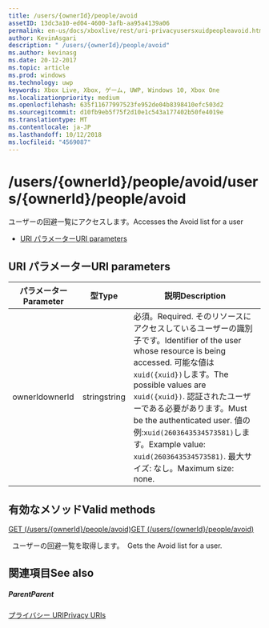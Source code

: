 ```yaml
---
title: /users/{ownerId}/people/avoid
assetID: 13dc3a10-ed04-4600-3afb-aa95a4139a06
permalink: en-us/docs/xboxlive/rest/uri-privacyusersxuidpeopleavoid.html
author: KevinAsgari
description: " /users/{ownerId}/people/avoid"
ms.author: kevinasg
ms.date: 20-12-2017
ms.topic: article
ms.prod: windows
ms.technology: uwp
keywords: Xbox Live, Xbox, ゲーム, UWP, Windows 10, Xbox One
ms.localizationpriority: medium
ms.openlocfilehash: 635f11677997523fe952de04b8398410efc503d2
ms.sourcegitcommit: d10fb9eb5f75f2d10e1c543a177402b50fe4019e
ms.translationtype: MT
ms.contentlocale: ja-JP
ms.lasthandoff: 10/12/2018
ms.locfileid: "4569087"
---
```

# <a name="usersowneridpeopleavoid"></a><span data-ttu-id="511cf-104">/users/{ownerId}/people/avoid</span><span class="sxs-lookup"><span data-stu-id="511cf-104">/users/{ownerId}/people/avoid</span></span>
<span data-ttu-id="511cf-105">ユーザーの回避一覧にアクセスします。</span><span class="sxs-lookup"><span data-stu-id="511cf-105">Accesses the Avoid list for a user</span></span>

  * [<span data-ttu-id="511cf-106">URI パラメーター</span><span class="sxs-lookup"><span data-stu-id="511cf-106">URI parameters</span></span>](#ID4EQ)

<a id="ID4EQ"></a>


## <a name="uri-parameters"></a><span data-ttu-id="511cf-107">URI パラメーター</span><span class="sxs-lookup"><span data-stu-id="511cf-107">URI parameters</span></span>

| <span data-ttu-id="511cf-108">パラメーター</span><span class="sxs-lookup"><span data-stu-id="511cf-108">Parameter</span></span>| <span data-ttu-id="511cf-109">型</span><span class="sxs-lookup"><span data-stu-id="511cf-109">Type</span></span>| <span data-ttu-id="511cf-110">説明</span><span class="sxs-lookup"><span data-stu-id="511cf-110">Description</span></span>|
| --- | --- | --- |
| <span data-ttu-id="511cf-111">ownerId</span><span class="sxs-lookup"><span data-stu-id="511cf-111">ownerId</span></span>| <span data-ttu-id="511cf-112">string</span><span class="sxs-lookup"><span data-stu-id="511cf-112">string</span></span>| <span data-ttu-id="511cf-113">必須。</span><span class="sxs-lookup"><span data-stu-id="511cf-113">Required.</span></span> <span data-ttu-id="511cf-114">そのリソースにアクセスしているユーザーの識別子です。</span><span class="sxs-lookup"><span data-stu-id="511cf-114">Identifier of the user whose resource is being accessed.</span></span> <span data-ttu-id="511cf-115">可能な値は<code>xuid({xuid})</code>します。</span><span class="sxs-lookup"><span data-stu-id="511cf-115">The possible values are <code>xuid({xuid})</code>.</span></span> <span data-ttu-id="511cf-116">認証されたユーザーである必要があります。</span><span class="sxs-lookup"><span data-stu-id="511cf-116">Must be the authenticated user.</span></span> <span data-ttu-id="511cf-117">値の例:<code>xuid(2603643534573581)</code>します。</span><span class="sxs-lookup"><span data-stu-id="511cf-117">Example value: <code>xuid(2603643534573581)</code>.</span></span> <span data-ttu-id="511cf-118">最大サイズ: なし。</span><span class="sxs-lookup"><span data-stu-id="511cf-118">Maximum size: none.</span></span> |

<a id="ID4ERB"></a>


## <a name="valid-methods"></a><span data-ttu-id="511cf-119">有効なメソッド</span><span class="sxs-lookup"><span data-stu-id="511cf-119">Valid methods</span></span>

[<span data-ttu-id="511cf-120">GET (/users/{ownerId}/people/avoid)</span><span class="sxs-lookup"><span data-stu-id="511cf-120">GET (/users/{ownerId}/people/avoid)</span></span>](uri-privacyusersxuidpeopleavoidget.md)

<span data-ttu-id="511cf-121">&nbsp;&nbsp;ユーザーの回避一覧を取得します。</span><span class="sxs-lookup"><span data-stu-id="511cf-121">&nbsp;&nbsp;Gets the Avoid list for a user.</span></span>

<a id="ID4E2B"></a>


## <a name="see-also"></a><span data-ttu-id="511cf-122">関連項目</span><span class="sxs-lookup"><span data-stu-id="511cf-122">See also</span></span>

<a id="ID4E4B"></a>


##### <a name="parent"></a><span data-ttu-id="511cf-123">Parent</span><span class="sxs-lookup"><span data-stu-id="511cf-123">Parent</span></span>

[<span data-ttu-id="511cf-124">プライバシー URI</span><span class="sxs-lookup"><span data-stu-id="511cf-124">Privacy URIs</span></span>](atoc-reference-privacyv2.md)

